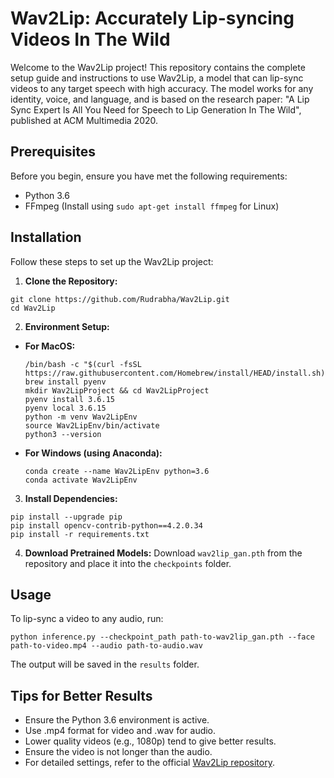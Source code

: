 # Wav2Lip: Accurately Lip-syncing Videos In The Wild

Welcome to the Wav2Lip project! This repository contains the complete setup guide and instructions to use Wav2Lip, a model that can lip-sync videos to any target speech with high accuracy. The model works for any identity, voice, and language, and is based on the research paper: "A Lip Sync Expert Is All You Need for Speech to Lip Generation In The Wild", published at ACM Multimedia 2020.

## Prerequisites

Before you begin, ensure you have met the following requirements:

- Python 3.6
- FFmpeg (Install using `sudo apt-get install ffmpeg` for Linux)

## Installation

Follow these steps to set up the Wav2Lip project:

1. **Clone the Repository:**
```
git clone https://github.com/Rudrabha/Wav2Lip.git
cd Wav2Lip
```

2. **Environment Setup:**
- **For MacOS:**
  ```
  /bin/bash -c "$(curl -fsSL https://raw.githubusercontent.com/Homebrew/install/HEAD/install.sh)"
  brew install pyenv
  mkdir Wav2LipProject && cd Wav2LipProject
  pyenv install 3.6.15
  pyenv local 3.6.15
  python -m venv Wav2LipEnv
  source Wav2LipEnv/bin/activate
  python3 --version
  ```

- **For Windows (using Anaconda):**
  ```
  conda create --name Wav2LipEnv python=3.6
  conda activate Wav2LipEnv
  ```

3. **Install Dependencies:**
```
pip install --upgrade pip
pip install opencv-contrib-python==4.2.0.34
pip install -r requirements.txt
```

4. **Download Pretrained Models:**
Download `wav2lip_gan.pth` from the repository and place it into the `checkpoints` folder.

## Usage

To lip-sync a video to any audio, run:
```
python inference.py --checkpoint_path path-to-wav2lip_gan.pth --face path-to-video.mp4 --audio path-to-audio.wav
```
The output will be saved in the `results` folder.

## Tips for Better Results

- Ensure the Python 3.6 environment is active.
- Use .mp4 format for video and .wav for audio.
- Lower quality videos (e.g., 1080p) tend to give better results.
- Ensure the video is not longer than the audio.
- For detailed settings, refer to the official [Wav2Lip repository](https://github.com/Rudrabha/Wav2Lip.git).
